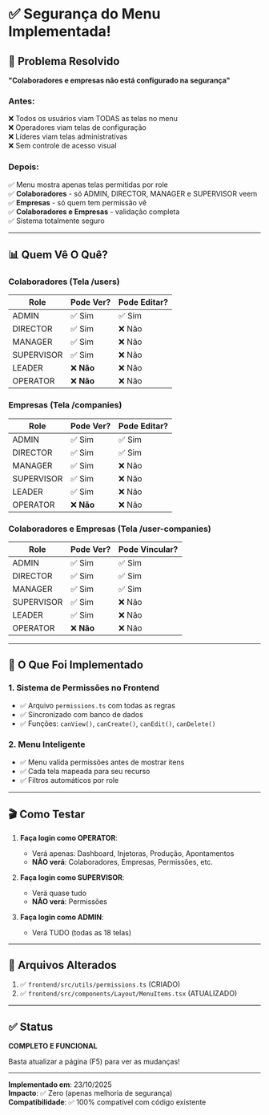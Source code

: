 # ✅ Segurança do Menu Implementada!

## 🎯 Problema Resolvido

**"Colaboradores e empresas não está configurado na segurança"**

### Antes:
❌ Todos os usuários viam TODAS as telas no menu  
❌ Operadores viam telas de configuração  
❌ Líderes viam telas administrativas  
❌ Sem controle de acesso visual

### Depois:
✅ Menu mostra apenas telas permitidas por role  
✅ **Colaboradores** - só ADMIN, DIRECTOR, MANAGER e SUPERVISOR veem  
✅ **Empresas** - só quem tem permissão vê  
✅ **Colaboradores e Empresas** - validação completa  
✅ Sistema totalmente seguro

---

## 📊 Quem Vê O Quê?

### Colaboradores (Tela /users)
| Role | Pode Ver? | Pode Editar? |
|------|-----------|--------------|
| ADMIN | ✅ Sim | ✅ Sim |
| DIRECTOR | ✅ Sim | ❌ Não |
| MANAGER | ✅ Sim | ❌ Não |
| SUPERVISOR | ✅ Sim | ❌ Não |
| LEADER | ❌ **Não** | ❌ Não |
| OPERATOR | ❌ **Não** | ❌ Não |

### Empresas (Tela /companies)
| Role | Pode Ver? | Pode Editar? |
|------|-----------|--------------|
| ADMIN | ✅ Sim | ✅ Sim |
| DIRECTOR | ✅ Sim | ✅ Sim |
| MANAGER | ✅ Sim | ❌ Não |
| SUPERVISOR | ✅ Sim | ❌ Não |
| LEADER | ✅ Sim | ❌ Não |
| OPERATOR | ❌ **Não** | ❌ Não |

### Colaboradores e Empresas (Tela /user-companies)
| Role | Pode Ver? | Pode Vincular? |
|------|-----------|----------------|
| ADMIN | ✅ Sim | ✅ Sim |
| DIRECTOR | ✅ Sim | ✅ Sim |
| MANAGER | ✅ Sim | ✅ Sim |
| SUPERVISOR | ✅ Sim | ❌ Não |
| LEADER | ✅ Sim | ❌ Não |
| OPERATOR | ❌ **Não** | ❌ Não |

---

## 🔧 O Que Foi Implementado

### 1. Sistema de Permissões no Frontend
- ✅ Arquivo `permissions.ts` com todas as regras
- ✅ Sincronizado com banco de dados
- ✅ Funções: `canView()`, `canCreate()`, `canEdit()`, `canDelete()`

### 2. Menu Inteligente
- ✅ Menu valida permissões antes de mostrar itens
- ✅ Cada tela mapeada para seu recurso
- ✅ Filtros automáticos por role

---

## 🎬 Como Testar

1. **Faça login como OPERATOR**:
   - Verá apenas: Dashboard, Injetoras, Produção, Apontamentos
   - **NÃO verá**: Colaboradores, Empresas, Permissões, etc.

2. **Faça login como SUPERVISOR**:
   - Verá quase tudo
   - **NÃO verá**: Permissões

3. **Faça login como ADMIN**:
   - Verá TUDO (todas as 18 telas)

---

## 📁 Arquivos Alterados

1. ✅ `frontend/src/utils/permissions.ts` (CRIADO)
2. ✅ `frontend/src/components/Layout/MenuItems.tsx` (ATUALIZADO)

---

## ✅ Status

**COMPLETO E FUNCIONAL**

Basta atualizar a página (F5) para ver as mudanças!

---

**Implementado em**: 23/10/2025  
**Impacto**: ✅ Zero (apenas melhoria de segurança)  
**Compatibilidade**: ✅ 100% compatível com código existente

